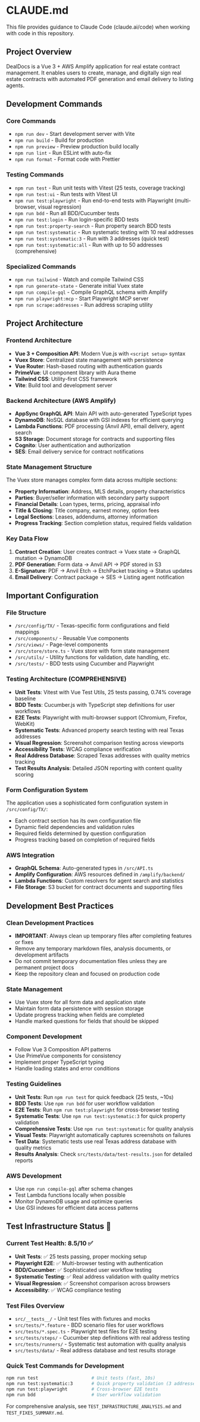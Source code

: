 # CLAUDE.md

This file provides guidance to Claude Code (claude.ai/code) when working with code in this repository.

## Project Overview

DealDocs is a Vue 3 + AWS Amplify application for real estate contract management. It enables users to create, manage, and digitally sign real estate contracts with automated PDF generation and email delivery to listing agents.

## Development Commands

### Core Commands

- `npm run dev` - Start development server with Vite
- `npm run build` - Build for production
- `npm run preview` - Preview production build locally
- `npm run lint` - Run ESLint with auto-fix
- `npm run format` - Format code with Prettier

### Testing Commands

- `npm run test` - Run unit tests with Vitest (25 tests, coverage tracking)
- `npm run test:ui` - Run tests with Vitest UI
- `npm run test:playwright` - Run end-to-end tests with Playwright (multi-browser, visual regression)
- `npm run bdd` - Run all BDD/Cucumber tests
- `npm run test:login` - Run login-specific BDD tests
- `npm run test:property-search` - Run property search BDD tests
- `npm run test:systematic` - Run systematic testing with 10 real addresses
- `npm run test:systematic:3` - Run with 3 addresses (quick test)
- `npm run test:systematic:all` - Run with up to 50 addresses (comprehensive)

### Specialized Commands

- `npm run tailwind` - Watch and compile Tailwind CSS
- `npm run generate-state` - Generate initial Vuex state
- `npm run compile-gql` - Compile GraphQL schema with Amplify
- `npm run playwright:mcp` - Start Playwright MCP server
- `npm run scrape:addresses` - Run address scraping utility

## Project Architecture

### Frontend Architecture

- **Vue 3 + Composition API**: Modern Vue.js with `<script setup>` syntax
- **Vuex Store**: Centralized state management with persistence
- **Vue Router**: Hash-based routing with authentication guards
- **PrimeVue**: UI component library with Aura theme
- **Tailwind CSS**: Utility-first CSS framework
- **Vite**: Build tool and development server

### Backend Architecture (AWS Amplify)

- **AppSync GraphQL API**: Main API with auto-generated TypeScript types
- **DynamoDB**: NoSQL database with GSI indexes for efficient querying
- **Lambda Functions**: PDF processing (Anvil API), email delivery, agent search
- **S3 Storage**: Document storage for contracts and supporting files
- **Cognito**: User authentication and authorization
- **SES**: Email delivery service for contract notifications

### State Management Structure

The Vuex store manages complex form data across multiple sections:

- **Property Information**: Address, MLS details, property characteristics
- **Parties**: Buyer/seller information with secondary party support
- **Financial Details**: Loan types, terms, pricing, appraisal info
- **Title & Closing**: Title company, earnest money, option fees
- **Legal Sections**: Leases, addendums, attorney information
- **Progress Tracking**: Section completion status, required fields validation

### Key Data Flow

1. **Contract Creation**: User creates contract → Vuex state → GraphQL mutation → DynamoDB
2. **PDF Generation**: Form data → Anvil API → PDF stored in S3
3. **E-Signature**: PDF → Anvil Etch → EtchPacket tracking → Status updates
4. **Email Delivery**: Contract package → SES → Listing agent notification

## Important Configuration

### File Structure

- `/src/config/TX/` - Texas-specific form configurations and field mappings
- `/src/components/` - Reusable Vue components
- `/src/views/` - Page-level components
- `/src/store/store.ts` - Vuex store with form state management
- `/src/utils/` - Utility functions for validation, date handling, etc.
- `/src/tests/` - BDD tests using Cucumber and Playwright

### Testing Architecture (COMPREHENSIVE)

- **Unit Tests**: Vitest with Vue Test Utils, 25 tests passing, 0.74% coverage baseline
- **BDD Tests**: Cucumber.js with TypeScript step definitions for user workflows
- **E2E Tests**: Playwright with multi-browser support (Chromium, Firefox, WebKit)
- **Systematic Tests**: Advanced property search testing with real Texas addresses
- **Visual Regression**: Screenshot comparison testing across viewports
- **Accessibility Tests**: WCAG compliance verification
- **Real Address Database**: Scraped Texas addresses with quality metrics tracking
- **Test Results Analysis**: Detailed JSON reporting with content quality scoring

### Form Configuration System

The application uses a sophisticated form configuration system in `/src/config/TX/`:

- Each contract section has its own configuration file
- Dynamic field dependencies and validation rules
- Required fields determined by question configuration
- Progress tracking based on completion of required fields

### AWS Integration

- **GraphQL Schema**: Auto-generated types in `/src/API.ts`
- **Amplify Configuration**: AWS resources defined in `/amplify/backend/`
- **Lambda Functions**: Custom resolvers for agent search and statistics
- **File Storage**: S3 bucket for contract documents and supporting files

## Development Best Practices

### Clean Development Practices

- **IMPORTANT**: Always clean up temporary files after completing features or fixes
- Remove any temporary markdown files, analysis documents, or development artifacts
- Do not commit temporary documentation files unless they are permanent project docs
- Keep the repository clean and focused on production code

### State Management

- Use Vuex store for all form data and application state
- Maintain form data persistence with session storage
- Update progress tracking when fields are completed
- Handle marked questions for fields that should be skipped

### Component Development

- Follow Vue 3 Composition API patterns
- Use PrimeVue components for consistency
- Implement proper TypeScript typing
- Handle loading states and error conditions

### Testing Guidelines

- **Unit Tests**: Run `npm run test` for quick feedback (25 tests, ~10s)
- **BDD Tests**: Use `npm run bdd` for user workflow validation
- **E2E Tests**: Run `npm run test:playwright` for cross-browser testing
- **Systematic Tests**: Use `npm run test:systematic:3` for quick property validation
- **Comprehensive Tests**: Use `npm run test:systematic` for quality analysis
- **Visual Tests**: Playwright automatically captures screenshots on failures
- **Test Data**: Systematic tests use real Texas address database with quality metrics
- **Results Analysis**: Check `src/tests/data/test-results.json` for detailed reports

### AWS Development

- Use `npm run compile-gql` after schema changes
- Test Lambda functions locally when possible
- Monitor DynamoDB usage and optimize queries
- Use GSI indexes for efficient data access patterns

## Test Infrastructure Status 🎯

### Current Test Health: 8.5/10 ✅

- **Unit Tests**: ✅ 25 tests passing, proper mocking setup
- **Playwright E2E**: ✅ Multi-browser testing with authentication
- **BDD/Cucumber**: ✅ Sophisticated user workflow testing
- **Systematic Testing**: ✅ Real address validation with quality metrics
- **Visual Regression**: ✅ Screenshot comparison across browsers
- **Accessibility**: ✅ WCAG compliance testing

### Test Files Overview

- `src/__tests__/` - Unit test files with fixtures and mocks
- `src/tests/*.feature` - BDD scenario files for user workflows
- `src/tests/*.spec.ts` - Playwright test files for E2E testing
- `src/tests/steps/` - Cucumber step definitions with real address testing
- `src/tests/runners/` - Systematic test automation with quality analysis
- `src/tests/data/` - Real address database and test results storage

### Quick Test Commands for Development

```bash
npm run test                    # Unit tests (fast, 10s)
npm run test:systematic:3       # Quick property validation (3 addresses)
npm run test:playwright         # Cross-browser E2E tests
npm run bdd                     # User workflow validation
```

For comprehensive analysis, see `TEST_INFRASTRUCTURE_ANALYSIS.md` and `TEST_FIXES_SUMMARY.md`.
